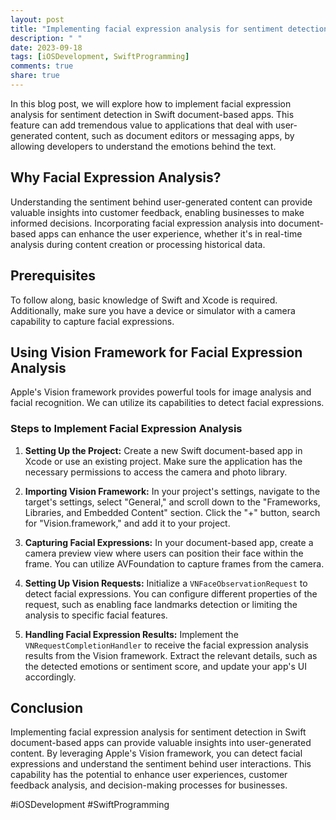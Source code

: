 ```yaml
---
layout: post
title: "Implementing facial expression analysis for sentiment detection in Swift document-based apps"
description: " "
date: 2023-09-18
tags: [iOSDevelopment, SwiftProgramming]
comments: true
share: true
---
```


In this blog post, we will explore how to implement facial expression analysis for sentiment detection in Swift document-based apps. This feature can add tremendous value to applications that deal with user-generated content, such as document editors or messaging apps, by allowing developers to understand the emotions behind the text.

## Why Facial Expression Analysis?

Understanding the sentiment behind user-generated content can provide valuable insights into customer feedback, enabling businesses to make informed decisions. Incorporating facial expression analysis into document-based apps can enhance the user experience, whether it's in real-time analysis during content creation or processing historical data.

## Prerequisites

To follow along, basic knowledge of Swift and Xcode is required. Additionally, make sure you have a device or simulator with a camera capability to capture facial expressions.

## Using Vision Framework for Facial Expression Analysis

Apple's Vision framework provides powerful tools for image analysis and facial recognition. We can utilize its capabilities to detect facial expressions.

### Steps to Implement Facial Expression Analysis

1. **Setting Up the Project:** Create a new Swift document-based app in Xcode or use an existing project. Make sure the application has the necessary permissions to access the camera and photo library.

2. **Importing Vision Framework:** In your project's settings, navigate to the target's settings, select "General," and scroll down to the "Frameworks, Libraries, and Embedded Content" section. Click the "+" button, search for "Vision.framework," and add it to your project.

3. **Capturing Facial Expressions:** In your document-based app, create a camera preview view where users can position their face within the frame. You can utilize AVFoundation to capture frames from the camera.

4. **Setting Up Vision Requests:** Initialize a `VNFaceObservationRequest` to detect facial expressions. You can configure different properties of the request, such as enabling face landmarks detection or limiting the analysis to specific facial features.

5. **Handling Facial Expression Results:** Implement the `VNRequestCompletionHandler` to receive the facial expression analysis results from the Vision framework. Extract the relevant details, such as the detected emotions or sentiment score, and update your app's UI accordingly.

## Conclusion

Implementing facial expression analysis for sentiment detection in Swift document-based apps can provide valuable insights into user-generated content. By leveraging Apple's Vision framework, you can detect facial expressions and understand the sentiment behind user interactions. This capability has the potential to enhance user experiences, customer feedback analysis, and decision-making processes for businesses.

#iOSDevelopment #SwiftProgramming